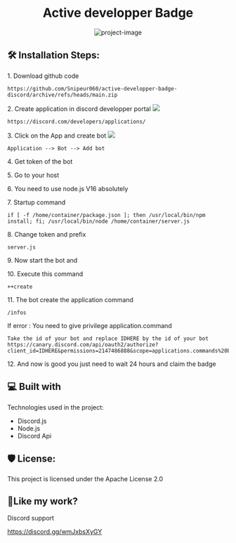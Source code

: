 <h1 align="center" id="title">Active developper Badge</h1>

<p align="center"><img src="https://socialify.git.ci/Snipeur060/active-developper-badge-discord/image?description=1&amp;descriptionEditable=How%20to%20get%20the%20discord%20badge%20%3F&amp;language=1&amp;name=1&amp;owner=1&amp;theme=Light" alt="project-image"></p>

<h2>🛠️ Installation Steps:</h2>

<p>1. Download github code</p>

```
https://github.com/Snipeur060/active-developper-badge-discord/archive/refs/heads/main.zip
```

<p>2. Create application in discord developper portal <img src="https://media.discordapp.net/attachments/853228421390663690/1040749218526138428/image.png"></p>

```
https://discord.com/developers/applications/
```

<p>3. Click on the App and create bot <img src="https://media.discordapp.net/attachments/853228421390663690/1040749725844000909/image.png"></p>

```
Application --> Bot --> Add bot
```

<p>4. Get token of the bot</p>

<p>5. Go to your host</p>

<p>6. You need to use node.js V16 absolutely</p>

<p>7. Startup command</p>

```
if [ -f /home/container/package.json ]; then /usr/local/bin/npm install; fi; /usr/local/bin/node /home/container/server.js
```

<p>8. Change token and prefix</p>

```
server.js
```

<p>9. Now start the bot and</p>

<p>10. Execute this command</p>

```
++create
```

<p>11. The bot create the application command</p>

```
/infos
```

<p>If error : You need to give privilege application.command </p>

```
Take the id of your bot and replace IDHERE by the id of your bot
https://canary.discord.com/api/oauth2/authorize?client_id=IDHERE&permissions=2147486888&scope=applications.commands%20bot
```

<p>12. And now is good you just need to wait 24 hours and claim the badge</p>

  
  
<h2>💻 Built with</h2>

Technologies used in the project:

*   Discord.js
*   Node.js
*   Discord Api

<h2>🛡️ License:</h2>

This project is licensed under the Apache License 2.0

<h2>💖Like my work?</h2>

Discord support<p>https://discord.gg/wmJxbsXyGY</p>
